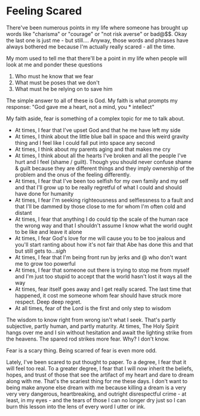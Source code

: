 # Feeling Scared

There've been numerous points in my life where someone has brought up words like "charisma" or "courage" or "not risk averse" or bad@$$. Okay the last one is just me - but still.... Anyway, those words and phrases have always bothered me because I'm actually really scared - all the time.

My mom used to tell me that there'll be a point in my life when people will look at me and ponder these questions

1. Who must he know that we fear
2. What must be poses that we don't
3. What must he be relying on to save him

The simple answer to all of these is God. My faith is what prompts my response: "God gave me a heart, not a mind, you * intellect"


My faith aside, fear is something of a complex topic for me to talk about.

- At times, I fear that I've upset God and that he me have left my side
- At times, I think about the little blue ball in space and this weird gravity thing and I feel like I could fall put into space any second
- At times, I think about my parents aging and that makes me cry
- At times, I think about all the hearts I've broken and all the people I've hurt and I feel (shame / guilt). Though you should never confuse shame & guilt because they are different things and they imply ownership of the problem and the onus of the feeling differently.
- At times, I fear that I've been too selfish for my own family and my self and that I'll grow up to be really regretful of what I could and should have done for humanity
- At times, I fear I'm seeking righteousness and selflessness to a fault and that I'll be dammed by those close to me for whom I'm often cold and distant
- At times, I fear that anything I do could tip the scale of the human race the wrong way and that I shouldn't assume I know what the world ought to be like and leave it alone
- At times, I fear God's love for me will cause you to be too jealous and you'll start ranting about how it's not fair that Abe has done this and that but still gets to...*sigh*
- At times, I fear that I'm being front run by jerks and @ who don't want me to grow too powerful
- At times, I fear that someone out there is trying to stop me from myself and I'm just too stupid to accept that the world hasn't lost it ways all the way
- At times, fear itself goes away and I get really scared. The last time that happened, it cost me someone whom fear should have struck more respect. Deep deep regret.
- At all times, fear of the Lord is the first and only step to wisdom

The wisdom to know right from wrong isn't what I seek. That's partly subjective, partly human, and partly maturity. At times, The Holy Spirit hangs over me and I sin without hesitation and await the lighting strike from the heavens. The spared rod strikes more fear. Why? I don't know.

Fear is a scary thing. Being scarred of fear is even more odd.

Lately, I've been scared to put thought to paper. To a degree, I fear that it will feel too real. To a greater degree, I fear that I will now inherit the beliefs, hopes, and trust of those that see the artifact of my heart and dare to dream along with me. That's the scariest thing for me these days. I don't want to being make anyone else dream with me because killing a dream is a very very very dangerous, heartbreaking, and outright disrespectful crime - at least, in my eyes - and the tears of those I can no longer dry just so I can burn this lesson into the lens of every word I utter or ink.
